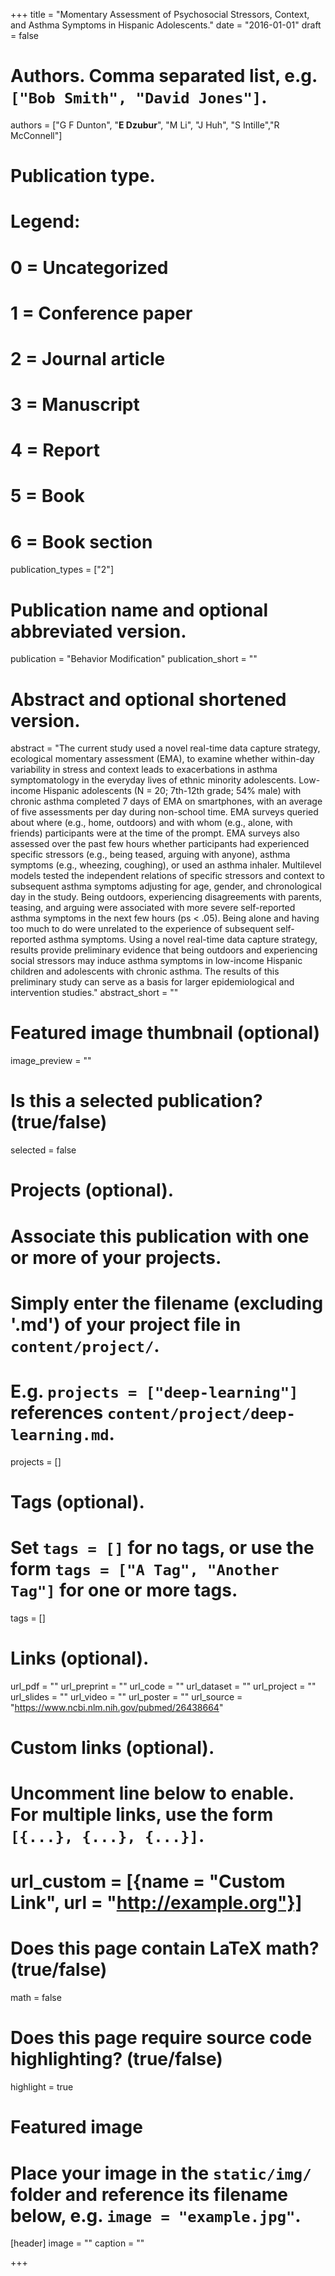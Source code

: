 +++
title = "Momentary Assessment of Psychosocial Stressors, Context, and Asthma Symptoms in Hispanic Adolescents."
date = "2016-01-01"
draft = false

# Authors. Comma separated list, e.g. `["Bob Smith", "David Jones"]`.
authors = ["G F Dunton", "**E Dzubur**", "M Li", "J Huh", "S Intille","R McConnell"]

# Publication type.
# Legend:
# 0 = Uncategorized
# 1 = Conference paper
# 2 = Journal article
# 3 = Manuscript
# 4 = Report
# 5 = Book
# 6 = Book section
publication_types = ["2"]

# Publication name and optional abbreviated version.
publication = "Behavior Modification"
publication_short = ""

# Abstract and optional shortened version.
abstract = "The current study used a novel real-time data capture strategy, ecological momentary assessment (EMA), to examine whether within-day variability in stress and context leads to exacerbations in asthma symptomatology in the everyday lives of ethnic minority adolescents. Low-income Hispanic adolescents (N = 20; 7th-12th grade; 54% male) with chronic asthma completed 7 days of EMA on smartphones, with an average of five assessments per day during non-school time. EMA surveys queried about where (e.g., home, outdoors) and with whom (e.g., alone, with friends) participants were at the time of the prompt. EMA surveys also assessed over the past few hours whether participants had experienced specific stressors (e.g., being teased, arguing with anyone), asthma symptoms (e.g., wheezing, coughing), or used an asthma inhaler. Multilevel models tested the independent relations of specific stressors and context to subsequent asthma symptoms adjusting for age, gender, and chronological day in the study. Being outdoors, experiencing disagreements with parents, teasing, and arguing were associated with more severe self-reported asthma symptoms in the next few hours (ps < .05). Being alone and having too much to do were unrelated to the experience of subsequent self-reported asthma symptoms. Using a novel real-time data capture strategy, results provide preliminary evidence that being outdoors and experiencing social stressors may induce asthma symptoms in low-income Hispanic children and adolescents with chronic asthma. The results of this preliminary study can serve as a basis for larger epidemiological and intervention studies."
abstract_short = ""

# Featured image thumbnail (optional)
image_preview = ""

# Is this a selected publication? (true/false)
selected = false

# Projects (optional).
#   Associate this publication with one or more of your projects.
#   Simply enter the filename (excluding '.md') of your project file in `content/project/`.
#   E.g. `projects = ["deep-learning"]` references `content/project/deep-learning.md`.
projects = []

# Tags (optional).
#   Set `tags = []` for no tags, or use the form `tags = ["A Tag", "Another Tag"]` for one or more tags.
tags = []

# Links (optional).
url_pdf = ""
url_preprint = ""
url_code = ""
url_dataset = ""
url_project = ""
url_slides = ""
url_video = ""
url_poster = ""
url_source = "https://www.ncbi.nlm.nih.gov/pubmed/26438664"

# Custom links (optional).
#   Uncomment line below to enable. For multiple links, use the form `[{...}, {...}, {...}]`.
# url_custom = [{name = "Custom Link", url = "http://example.org"}]

# Does this page contain LaTeX math? (true/false)
math = false

# Does this page require source code highlighting? (true/false)
highlight = true

# Featured image
# Place your image in the `static/img/` folder and reference its filename below, e.g. `image = "example.jpg"`.
[header]
image = ""
caption = ""

+++
